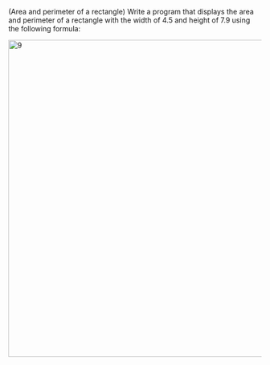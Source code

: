 (Area and perimeter of a rectangle) Write a program that displays the area and
perimeter of a rectangle with the width of 4.5 and height of 7.9 using the following
formula:

<img width="631" alt="9" src="https://user-images.githubusercontent.com/110309198/199667923-a5de7888-cabc-40ea-a7ff-0ecbd03659f8.png">
